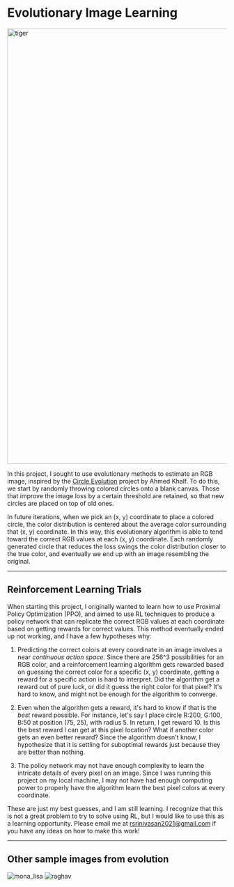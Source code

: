 # Evolutionary Image Learning

<img width="1000" alt="tiger" src="https://github.com/rsrinivasan1/Evolutionary-Image-Learning/assets/52140136/b5565293-1a72-4a89-af5e-4e55625c949d">

In this project, I sought to use evolutionary methods to estimate an RGB image, inspired by the [Circle Evolution](https://github.com/ahmedkhalf/Circle-Evolution/) project by Ahmed Khalf. To do this, we start by randomly throwing colored circles onto a blank canvas. Those that improve the image loss by a certain threshold are retained, so that new circles are placed on top of old ones.

In future iterations, when we pick an (x, y) coordinate to place a colored circle, the color distribution is centered about the average color surrounding that (x, y) coordinate. In this way, this evolutionary algorithm is able to tend toward the correct RGB values at each (x, y) coordinate. Each randomly generated circle that reduces the loss swings the color distribution closer to the true color, and eventually we end up with an image resembling the original.

--------
## Reinforcement Learning Trials

When starting this project, I originally wanted to learn how to use Proximal Policy Optimization (PPO), and aimed to use RL techniques to produce a policy network that can replicate the correct RGB values at each coordinate based on getting rewards for correct values. This method eventually ended up not working, and I have a few hypotheses why:

1. Predicting the correct colors at every coordinate in an image involves a near _continuous action space_. Since there are 256^3 possibilities for an RGB color, and a reinforcement learning algorithm gets rewarded based on guessing the correct color for a specific (x, y) coordinate, getting a reward for a specific action is hard to interpret. Did the algorithm get a reward out of pure luck, or did it guess the right color for that pixel? It's hard to know, and might not be enough for the algorithm to converge.

2. Even when the algorithm gets a reward, it's hard to know if that is the _best_ reward possible. For instance, let's say I place circle R:200, G:100, B:50 at position (75, 25), with radius 5. In return, I get reward 10. Is this the best reward I can get at this pixel location? What if another color gets an even better reward? Since the algorithm doesn't know, I hypothesize that it is settling for suboptimal rewards just because they are better than nothing.

3. The policy network may not have enough complexity to learn the intricate details of every pixel on an image. Since I was running this project on my local machine, I may not have had enough computing power to properly have the algorithm learn the best pixel colors at every coordinate.

These are just my best guesses, and I am still learning. I recognize that this is not a great problem to try to solve using RL, but I would like to use this as a learning opportunity. Please email me at rsrinivasan2021@gmail.com if you have any ideas on how to make this work!

--------
## Other sample images from evolution

![mona_lisa](https://github.com/rsrinivasan1/Evolutionary-Image-Learning/assets/52140136/c48b664c-ff75-4724-ae49-7306d903a705)
![raghav](https://github.com/rsrinivasan1/Evolutionary-Image-Learning/assets/52140136/e5a95a3c-dd86-4d5a-beb7-6678cd1bcda7)

